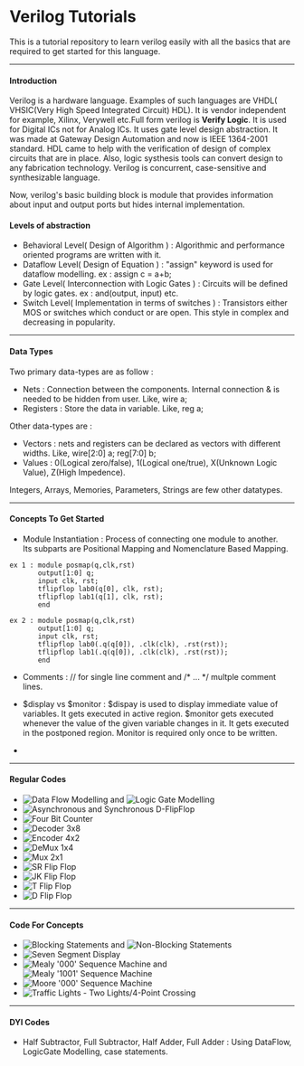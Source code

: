 # Verilog Tutorials

This is a tutorial repository to learn verilog easily with all the basics that are required to get started for this language.

---

#### Introduction

Verilog is a hardware language. Examples of such languages are VHDL( VHSIC(Very High Speed Integrated Circuit) HDL).
It is vendor independent for example, Xilinx, Verywell etc.Full form verilog is __Verify Logic__. It is used for Digital ICs not for Analog ICs.
It uses gate level design abstraction. It was made at Gateway Design Automation and now is IEEE 1364-2001 standard.
HDL came to help with the verification of design of complex circuits that are in place. Also, logic systhesis tools can convert design to any fabrication technology. Verilog is concurrent, case-sensitive and synthesizable language.  


Now, verilog's basic building block is module that provides information about input and output ports but hides internal implementation. 

#### Levels of abstraction 

* Behavioral Level( Design of Algorithm ) : Algorithmic and performance oriented programs are written with it.
* Dataflow Level( Design of Equation ) : "assign" keyword is used for dataflow modelling. ex : assign c = a+b;
* Gate Level( Interconnection with Logic Gates ) : Circuits will be defined by logic gates. ex : and(output, input) etc.
* Switch Level( Implementation in terms of switches ) : Transistors either MOS or switches which conduct or are open. This style in complex and decreasing in popularity.

---
#### Data Types

Two primary data-types are as follow :
* Nets : Connection between the components. Internal connection & is needed to be hidden from user. Like, wire a;
* Registers : Store the data in variable. Like, reg a;

Other data-types are :  
* Vectors : nets and registers can be declared as vectors with different widths. Like, wire[2:0] a; reg[7:0] b;  
* Values : 0(Logical zero/false), 1(Logical one/true), X(Unknown Logic Value), Z(High Impedence).

Integers, Arrays, Memories, Parameters, Strings are few other datatypes.

---
#### Concepts To Get Started 

* Module Instantiation : Process of connecting one module to another.   
Its subparts are Positional Mapping and Nomenclature Based Mapping.
```
ex 1 : module posmap(q,clk,rst)
       output[1:0] q;
       input clk, rst;
       tflipflop lab0(q[0], clk, rst);
       tflipflop lab1(q[1], clk, rst);
       end
       
ex 2 : module posmap(q,clk,rst)
       output[1:0] q;
       input clk, rst;
       tflipflop lab0(.q(q[0]), .clk(clk), .rst(rst));
       tflipflop lab1(.q(q[0]), .clk(clk), .rst(rst));
       end
```

* Comments : // for single line comment and /* ... */ multple comment lines. 

* $display vs $monitor : $dispay is used to display immediate value of variables. It gets executed in active region. $monitor gets executed whenever the value of the given variable changes in it. It gets executed in the postponed region. Monitor is required only once to be written.

* 
---

#### Regular Codes

* ![Data Flow Modelling](src/DataFlowModelling.v) and ![Logic Gate Modelling](src/LogicGateModelling.v)
* ![Asynchronous and Synchronous D-FlipFlop](src/AsyncAndSyncDFlipFlop.v)
* ![Four Bit Counter](src/FourBitCounter.v)
* ![Decoder 3x8](src/Decoder3x8.v)
* ![Encoder 4x2](src/Encoder4x2.v)
* ![DeMux 1x4](src/DeMux1x4.v)
* ![Mux 2x1](src/Mux2x1.v)
* ![SR Flip Flop](src/SRFlipFlop.v)
* ![JK Flip Flop](src/JKFlipFlop.v)
* ![T Flip Flop](src/TFlipFlop.v)
* ![D Flip Flop](src/DFlipFlop.v)


---

#### Code For Concepts

* ![Blocking Statements](src/Blocking.v) and ![Non-Blocking Statements](src/NonBlocking.v)
* ![Seven Segment Display](src/SevenSegment.v)
* ![Mealy '000' Sequence Machine](src/MealyOOOSequence.v) and ![Mealy '1001' Sequence Machine](src/Mealy1001Sequence.v)
* ![Moore '000' Sequence Machine](src/MooreOOOSequence.v)
* ![Traffic Lights - Two Lights/4-Point Crossing](src/TrafficLightsFourWay.v)

---

#### DYI Codes
* Half Subtractor, Full Subtractor, Half Adder, Full Adder : Using DataFlow, LogicGate Modelling, case statements.
